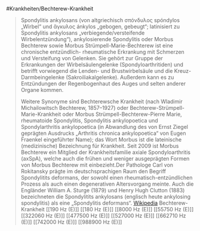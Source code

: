 #Krankheiten/Bechterew-Krankheit
> Spondylitis ankylosans (von altgriechisch σπόνδυλος spóndylos „Wirbel“ und ἄγκυλος ánkylos „gebogen, gebeugt“; latinisiert zu Spondylitis ankylosans „verbiegende/versteifende Wirbelentzündung“), ankylosierende Spondylitis oder Morbus Bechterew sowie Morbus Strümpell-Marie-Bechterew ist eine chronische entzündlich- rheumatische Erkrankung mit Schmerzen und Versteifung von Gelenken. Sie gehört zur Gruppe der Erkrankungen der Wirbelsäulengelenke (Spondyloarthritiden) und betrifft vorwiegend die Lenden- und Brustwirbelsäule und die Kreuz-Darmbeingelenke (Sakroiliakalgelenke). Außerdem kann es zu Entzündungen der Regenbogenhaut des Auges und selten anderer Organe kommen.
>
> Weitere Synonyme sind Bechterewsche Krankheit (nach Wladimir Michailowitsch Bechterew, 1857–1927) oder Bechterew-Strümpell-Marie-Krankheit oder Morbus Strümpell-Bechterew-Pierre Marie, rheumatoide Spondylitis, Spondylitis ankylopoetica und Spondylarthritis ankylopoetica (in Abwandlung des von Ernst Ziegel geprägten Ausdrucks „Arthritis chronica ankylopoetica“ von Eugen Fraenkel eingeführter Name); das Wort Morbus ist die lateinische (medizinische) Bezeichnung für Krankheit. Seit 2009 ist Morbus Bechterew ein Mitglied der Krankheitsfamilie axiale Spondyloarthritis (axSpA), welche auch die frühen und weniger ausgeprägten Formen von Morbus Bechterew mit einbezieht.Der Pathologe Carl von Rokitansky prägte im deutschsprachigen Raum den Begriff Spondylitits deformans, der sowohl einen rheumatisch-entzündlichen Prozess als auch einen degenerativen Altersvorgang meinte. Auch die Engländer William A. Sturge (1879) und Henry Hugh Clutton (1883) bezeichneten die Spondylitits ankylosans (englisch heute ankylosing spondylitis) als eine „Spondylitis deformans“.
> [Wikipedia](https://de.wikipedia.org/wiki/Spondylitis%20ankylosans)
Bechterew-Krankheit
[[190 Hz (E)]]
[[180 Hz (E)]]
[[8000 Hz (E)]]
[[55750 Hz (E)]]
[[322060 Hz (E)]]
[[477500 Hz (E)]]
[[527000 Hz (E)]]
[[662710 Hz (E)]]
[[742000 Hz (E)]]
[[988900 Hz (E)]]